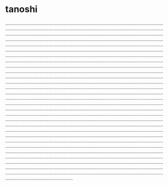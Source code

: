 # tanoshi
.................................................................................................................................................................................................................................................................................................................................................................................................................................................................................................................................................................................................................................................................................................................................................................................................................................................................................................................................................................................................................................................................................................................................................................................................................................................................................................................................................................................................................................................................................................................................................................................................................................................................................................................................................................................................................................................................................................................................................................................................................................................................................................................................................................................................................................................................................................................................................................................................................................................................................................................................................................................................................................................................................................................................................................................................................................................................................................................................................................................................................................................................................................................................................................................................................................................................................................................................................................................................................................................................................................................................................................................................................................................................................................................................................................................................